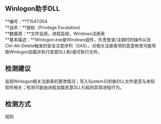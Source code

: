 ## Winlogon助手DLL  
**编号：**T1547.004  
**战术：**提权（Privilege Escalation)  
**数据源：**文件监视，进程监视，Windows注册表  
**基本描述：**Winlogon.exe是Windows组件，负责登录/注销时的操作以及Ctrl-Alt-Delete触发的安全注意序列（SAS）。对相关注册表项的恶意修改可能导致Winlogon加载并执行恶意DLL和/或可执行文件。  
## 检测建议  
监视Winlogon相关注册表的更改情况；写入System32的新DLL文件是否与未知软件相关；检测可能由进程加载恶意DLL引起的异常进程行为。  
## 检测方式  
规则